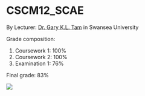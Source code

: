 # CSCM12_SCAE
By Lecturer: [Dr. Gary K.L. Tam](http://www.swansea.ac.uk/staff/science/computer-science/k.l.tam/) in Swansea University

Grade composition:
   1. Coursework 1: 100%
   2. Coursework 2: 100%
   3. Examination 1: 76%

Final grade:  83%
   
   ![](https://www.dropbox.com/s/l0tklnqmcl3ahcf/swansea-university-logo.svg?dl=1)


